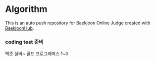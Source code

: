 # Algorithm
This is an auto push repository for Baekjoon Online Judge created with [BaekjoonHub](https://github.com/BaekjoonHub/BaekjoonHub).


### coding test 준비


백준 실버~ 골드 
프로그래머스 1~3 
